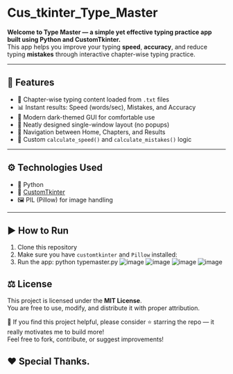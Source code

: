 # Cus_tkinter_Type_Master 

**Welcome to Type Master — a simple yet effective typing practice app built using Python and CustomTkinter.**<br>
This app helps you improve your typing **speed**, **accuracy**, and reduce typing **mistakes** through interactive chapter-wise typing practice.

---

## 🚀 Features
- 🧠 Chapter-wise typing content loaded from `.txt` files<br>
- 📊 Instant results: Speed (words/sec), Mistakes, and Accuracy<br>
- 🌙 Modern dark-themed GUI for comfortable use<br>
- 📂 Neatly designed single-window layout (no popups)<br>
- 🔁 Navigation between Home, Chapters, and Results<br>
- 🧪 Custom `calculate_speed()` and `calculate_mistakes()` logic<br>

---

## ⚙️ Technologies Used
- 🐍 Python <br>
- 🎨 [CustomTkinter](https://github.com/TomSchimansky/CustomTkinter)<br>
- 🖼️ PIL (Pillow) for image handling<br>

---

## ▶️ How to Run
1. Clone this repository<br>
2. Make sure you have `customtkinter` and `Pillow` installed:
3. Run the app: python typemaster.py
![image](https://github.com/user-attachments/assets/06b54648-876b-4317-aee2-e07f9d5c6d18)
![image](https://github.com/user-attachments/assets/b8bdd36e-f2e2-4b53-9dc4-8af0d54d552c)
![image](https://github.com/user-attachments/assets/4c77ccd9-c97a-43ff-81d2-03ebdeaf2f92)
![image](https://github.com/user-attachments/assets/6bac287d-dc25-446f-912d-9b761136aa4e)

## ⚖️ License
This project is licensed under the **MIT License**.<br>
You are free to use, modify, and distribute it with proper attribution.

📢 If you find this project helpful, please consider ⭐ starring the repo — it really motivates me to build more!<br>
Feel free to fork, contribute, or suggest improvements!
## ❤️ Special Thanks.






